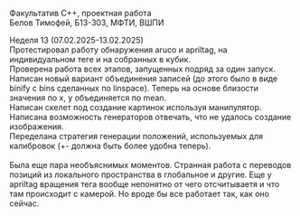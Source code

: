 Факультатив C++, проектная работа \
Белов Тимофей, Б13-303, МФТИ, ВШПИ

Неделя 13 (07.02.2025-13.02.2025) \
Протестировал работу обнаружения aruco и apriltag, на индивидуальном теге и на собранных в кубик.\
Проверена работа всех этапов, запущенных подряд за один запуск. \
Написан новый вариант объединения записей (до этого было в виде binify с bins сделанных по linspace). Теперь на основе близости значения по x, y объединяется по mean. \
Написан скелет под создание картинок используя манипулятор. Написана возможность генераторов отвечать, что не удалось создание изображения. \
Переделана стратегия генерации положений, используемых для калибровок (+- должна быть более удобна теперь). \
\
Была еще пара необъяснимых моментов. Странная работа с переводов позиций из локального пространства в глобальное и другие. Еще у apriltag вращения тега вообще непонятно от чего отсчитываетя и что там происходит с камерой. Но вроде бы все работает так, как оно сейчас.